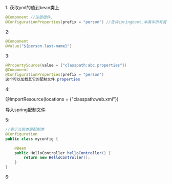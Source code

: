 1: 获取yml的值到bean类上

```java
@Component //注册组件,
@ConfigurationProperties(prefix = "person") //告诉springboot,本类中所有属性和配制文件的属性绑定 prefix = "person",从 person中找.默认是加载全局的.properties
```

2: 

```java
@Component
@Value("${person.last-name}")
```



3: 

```java
@PropertySource(value = {"classpath:abc.properties"})
@Component
@ConfigurationProperties(prefix = "person")
这个可以加载其它的配制文件.properties
```



4:

@ImportResource(locations = {"classpath:web.xml"}) 

导入spring配制文件

5:

```java
//表示当前类是配制类
@Configuration
public class myconfig {

    @Bean
    public HelloController helloController() {
        return new HelloController();
    }
}
```



6: